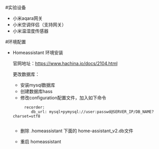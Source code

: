 #实验设备
- 小米aqara网关
- 小米空调伴侣（支持网关）
- 小米温湿度传感器

#环境配置
- Homeassistant 环境安装
  
  官网地址：https://www.hachina.io/docs/2104.html
  
  更改数据库：
     -  安装mysql数据库
     -  创建数据库hass
     -  修改configuration配置文件，加入如下命令
    ```
         recorder:
            db_url: mysql+pymysql://user:passwd@SERVER_IP/DB_NAME?charset=utf8
          
    ```     
     - 删除 .homeassistant 下面的 home-assistant_v2.db文件  
     
     - 重启 homeassistant
     
       
       
     
